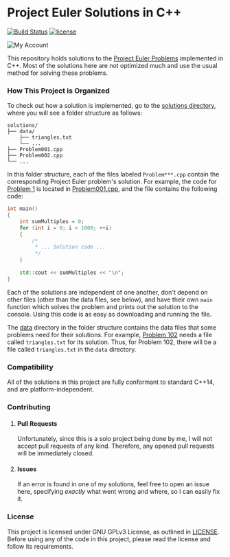 # Project Euler Solutions in C++

[![Build Status](https://travis-ci.org/arnavb/project-euler-solutions-cpp.svg?branch=master)](https://travis-ci.org/arnavb/project-euler-solutions-cpp) [![license](https://img.shields.io/badge/license-GNU%20GPLv3-blue.svg)](./LICENSE)

![My Account](https://projecteuler.net/profile/arnavb11.png)

This repository holds solutions to the [Project Euler Problems](https://projecteuler.net/archives) implemented in C++. Most of the solutions here are not optimized much and use the usual method for solving these problems.

### How This Project is Organized

To check out how a solution is implemented, go to the [solutions directory](./solutions), where you will see a folder structure as follows:

```
solutions/
├── data/
    ├── triangles.txt
    └── ...
├── Problem001.cpp
├── Problem002.cpp
└── ...
```

In this folder structure, each of the files labeled `Problem***.cpp` contain the corresponding Project Euler problem's solution. For example, the code for [Problem 1](https://projecteuler.net/problem=1) is located in [Problem001.cpp](./solutions/Problem001.cpp), and the file contains the following code:

```cpp
int main()
{
    int sumMultiples = 0;
    for (int i = 0; i < 1000; ++i)
    {
        /*
         * ... Solution code ...
         */
    }
    
    std::cout << sumMultiples << "\n";
}
```

Each of the solutions are independent of one another, don't depend on other files (other than the data files, see below), and have their own `main` function which solves the problem and prints out the solution to the console. Using this code is as easy as downloading and running the file.

The [data](./solutions/data) directory in the folder structure contains the data files that some problems need for their solutions. For example, [Problem 102](https://projecteuler.net/problem=102) needs a file called `triangles.txt` for its solution. Thus, for Problem 102, there will be a file called `triangles.txt` in the `data` directory.

### Compatibility

All of the solutions in this project are fully conformant to standard C++14, and are platform-independent.

### Contributing

1. #### Pull Requests
   Unfortunately, since this is a solo project being done by me, I will not accept pull requests of any kind. Therefore, any opened pull requests will be immediately closed.
2. #### Issues
   If an error is found in one of my solutions, feel free to open an issue here, specifying _exactly_ what went wrong and where, so I can easily fix it.

### License

This project is licensed under GNU GPLv3 License, as outlined in [LICENSE](./LICENSE). Before using any of the code in this project, please read the license and follow its requirements.
